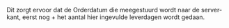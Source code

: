 Dit zorgt ervoor dat de Orderdatum die meegestuurd wordt naar de server-kant, eerst nog + het aantal hier ingevulde leverdagen wordt gedaan.